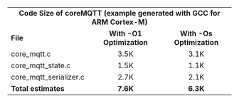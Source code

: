<table>
    <tr>
        <td colspan="3"><center><b>Code Size of coreMQTT (example generated with GCC for ARM Cortex-M)</b></center></td>
    </tr>
    <tr>
        <td><b>File</b></td>
        <td><b><center>With -O1 Optimization</center></b></td>
        <td><b><center>With -Os Optimization</center></b></td>
    </tr>
    <tr>
        <td>core_mqtt.c</td>
        <td><center>3.5K</center></td>
        <td><center>3.1K</center></td>
    </tr>
    <tr>
        <td>core_mqtt_state.c</td>
        <td><center>1.5K</center></td>
        <td><center>1.1K</center></td>
    </tr>
    <tr>
        <td>core_mqtt_serializer.c</td>
        <td><center>2.7K</center></td>
        <td><center>2.1K</center></td>
    </tr>
    <tr>
        <td><b>Total estimates</b></td>
        <td><b><center>7.6K</center></b></td>
        <td><b><center>6.3K</center></b></td>
    </tr>
</table>
